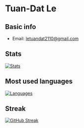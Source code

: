 # Tuan-Dat Le
## Basic info
* Email: letuandat2110@gmail.com
## Stats
[![Stats](https://github-readme-stats.vercel.app/api?username=ledat2110&show_icons=true&count_private=true "GitHub stats")](#)  
## Most used languages
[![Languages](https://github-readme-stats.vercel.app/api/top-langs/?username=ledat2110&layout=compact)](#)
## Streak
[![GitHub Streak](http://github-readme-streak-stats.herokuapp.com?user=ledat2110&background=23272A&ring=5865F2&fire=ED4245&dates=FEE75C&currStreakLabel=ED4245&sideNums=5865F2&currStreakNum=57F287&sideLabels=FFFFFF&stroke=FFFFFF)](#)


<!--
**ledat2110/ledat2110** is a ✨ _special_ ✨ repository because its `README.md` (this file) appears on your GitHub profile.

Here are some ideas to get you started:

- 🔭 I’m currently working on ...
- 🌱 I’m currently learning ...
- 👯 I’m looking to collaborate on ...
- 🤔 I’m looking for help with ...
- 💬 Ask me about ...
- 📫 How to reach me: ...
- 😄 Pronouns: ...
- ⚡ Fun fact: ...
-->

